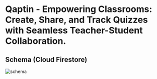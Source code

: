 # Qaptin - Empowering Classrooms: Create, Share, and Track Quizzes with Seamless Teacher-Student Collaboration.

## Schema (Cloud Firestore)
![schema](https://github.com/user-attachments/assets/179151e3-b806-4711-90a7-a83f6175ee86)
